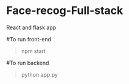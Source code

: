 # Face-recog-Full-stack
React and flask app

#To run front-end
> npm start

#To run backend
> python app.py
